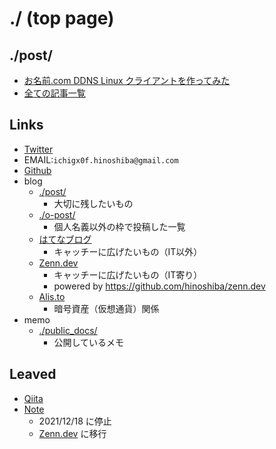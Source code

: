 ./ (top page)
===

## ./post/

* [お名前.com DDNS Linux クライアントを作ってみた](./post/onamaeddnsclient/README.md)
* [全ての記事一覧](./post/README.md)

## Links

* [Twitter](https://twitter.com/hinoshiba)
* EMAIL:`ichigx0f.hinoshiba@gmail.com`
* [Github](https://github.com/hinoshiba)
* blog
	* [./post/](./post/README.md)
		* 大切に残したいもの
	* [./o-post/](./o-post/README.md)
		* 個人名義以外の枠で投稿した一覧
	* [はてなブログ](https://hinoshiba.hatenablog.com/)
		* キャッチーに広げたいもの（IT以外）
	* [Zenn.dev](https://zenn.dev/hinoshiba)
		* キャッチーに広げたいもの（IT寄り）
		* powered by https://github.com/hinoshiba/zenn.dev
	* [Alis.to](https://alis.to/users/hinoshiba)
		* 暗号資産（仮想通貨）関係
* memo
	* [./public_docs/](./public_docs/)
		* 公開しているメモ

## Leaved
* [Qiita](https://github.com/hinoshiba/qiita)
* [Note](https://note.com/hinoshiba)
	* 2021/12/18 に停止
	* [Zenn.dev](https://zenn.dev/hinoshiba) に移行
